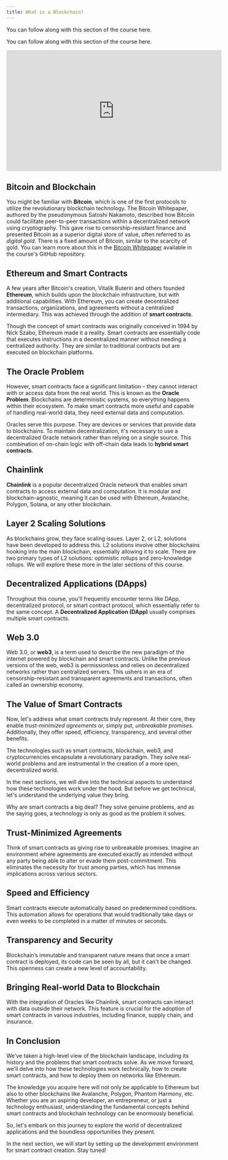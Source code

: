 ```yaml
---
title: What is a Blockchain?
---
```


You can follow along with this section of the course here. 

<!-- TODO update these all with their respective YouTube video -->
You can follow along with this section of the course here. 

<iframe width="560" height="315" src="https://www.youtube.com/embed/bbBbq7T9Jjs" frameborder="0" allow="accelerometer; autoplay; clipboard-write; encrypted-media; gyroscope; picture-in-picture" allowfullscreen title="what is a blockchain?"></iframe>




## Bitcoin and Blockchain

You might be familiar with **Bitcoin**, which is one of the first protocols to utilize the revolutionary blockchain technology. The Bitcoin Whitepaper, authored by the pseudonymous Satoshi Nakamoto, described how Bitcoin could facilitate peer-to-peer transactions within a decentralized network using cryptography. This gave rise to censorship-resistant finance and presented Bitcoin as a superior digital store of value, often referred to as *digital gold*. There is a fixed amount of Bitcoin, similar to the scarcity of gold. You can learn more about this in the [Bitcoin Whitepaper](https://bitcoin.org/bitcoin.pdf) available in the course's GitHub repository. 

## Ethereum and Smart Contracts

A few years after Bitcoin's creation, Vitalik Buterin and others founded **Ethereum**, which builds upon the blockchain infrastructure, but with additional capabilities. With Ethereum, you can create decentralized transactions, organizations, and agreements without a centralized intermediary. This was achieved through the addition of **smart contracts**.

Though the concept of smart contracts was originally conceived in 1994 by Nick Szabo, Ethereum made it a reality. Smart contracts are essentially code that executes instructions in a decentralized manner without needing a centralized authority. They are similar to traditional contracts but are executed on blockchain platforms.

## The Oracle Problem

However, smart contracts face a significant limitation – they cannot interact with or access data from the real world. This is known as the **Oracle Problem**. Blockchains are deterministic systems, so everything happens within their ecosystem. To make smart contracts more useful and capable of handling real-world data, they need external data and computation.

Oracles serve this purpose. They are devices or services that provide data to blockchains. To maintain decentralization, it's necessary to use a decentralized Oracle network rather than relying on a single source. This combination of on-chain logic with off-chain data leads to **hybrid smart contracts**.

## Chainlink

**Chainlink** is a popular decentralized Oracle network that enables smart contracts to access external data and computation. It is modular and blockchain-agnostic, meaning it can be used with Ethereum, Avalanche, Polygon, Solana, or any other blockchain.

## Layer 2 Scaling Solutions

As blockchains grow, they face scaling issues. Layer 2, or L2, solutions have been developed to address this. L2 solutions involve other blockchains hooking into the main blockchain, essentially allowing it to scale. There are two primary types of L2 solutions: optimistic rollups and zero-knowledge rollups. We will explore these more in the later sections of this course.

## Decentralized Applications (DApps)

Throughout this course, you'll frequently encounter terms like DApp, decentralized protocol, or smart contract protocol, which essentially refer to the same concept. A **Decentralized Application (DApp)** usually comprises multiple smart contracts.

## Web 3.0

Web 3.0, or **web3**, is a term used to describe the new paradigm of the internet powered by blockchain and smart contracts. Unlike the previous versions of the web, web3 is permissionless and relies on decentralized networks rather than centralized servers. This ushers in an era of censorship-resistant and transparent agreements and transactions, often called an ownership economy.

## The Value of Smart Contracts

Now, let's address what smart contracts truly represent. At their core, they enable *trust-minimized agreements* or, simply put, *unbreakable promises*. Additionally, they offer speed, efficiency, transparency, and several other benefits.

The technologies such as smart contracts, blockchain, web3, and cryptocurrencies encapsulate a revolutionary paradigm. They solve real-world problems and are instrumental in the creation of a more open, decentralized world.

In the next sections, we will dive into the technical aspects to understand how these technologies work under the hood. But before we get technical, let's understand the underlying value they bring.

Why are smart contracts a big deal? They solve genuine problems, and as the saying goes, a technology is only as good as the problem it solves.

## Trust-Minimized Agreements
Think of smart contracts as giving rise to unbreakable promises. Imagine an environment where agreements are executed exactly as intended without any party being able to alter or evade them post-commitment. This eliminates the necessity for trust among parties, which has immense implications across various sectors.

## Speed and Efficiency
Smart contracts execute automatically based on predetermined conditions. This automation allows for operations that would traditionally take days or even weeks to be completed in a matter of minutes or seconds.

## Transparency and Security
Blockchain’s immutable and transparent nature means that once a smart contract is deployed, its code can be seen by all, but it can't be changed. This openness can create a new level of accountability.

## Bringing Real-world Data to Blockchain
With the integration of Oracles like Chainlink, smart contracts can interact with data outside their network. This feature is crucial for the adoption of smart contracts in various industries, including finance, supply chain, and insurance.

## In Conclusion
We've taken a high-level view of the blockchain landscape, including its history and the problems that smart contracts solve. As we move forward, we'll delve into how these technologies work technically, how to create smart contracts, and how to deploy them on networks like Ethereum.

The knowledge you acquire here will not only be applicable to Ethereum but also to other blockchains like Avalanche, Polygon, Phantom Harmony, etc. Whether you are an aspiring developer, an entrepreneur, or just a technology enthusiast, understanding the fundamental concepts behind smart contracts and blockchain technology can be enormously beneficial.

So, let's embark on this journey to explore the world of decentralized applications and the boundless opportunities they present.

In the next section, we will start by setting up the development environment for smart contract creation. Stay tuned!